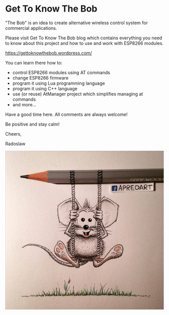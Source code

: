 # Get To Know The Bob

"The Bob" is an idea to create alternative wireless control system for commercial applications. 

Please visit Get To Know The Bob blog which contains everything you need to know about this project and how to use and work with ESP8266 modules. 

https://gettoknowthebob.wordpress.com/

You can learn there how to:
* control ESP8266 modules using AT commands
* change ESP8266 firmware
* program it using Lua programming language
* program it using C++ language
* use (or reuse) AtManager project which simplifies managing at commands
* and more...
 
Have a good time here. All comments are always welcome!


Be positive and stay calm!

Cheers,

Radoslaw


![alt tag](https://github.com/rbrus/gettoknowthebob/blob/master/12814680_1215053051852053_3877968804509799901_n.jpg)
